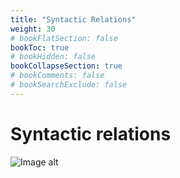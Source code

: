 ```yaml
---
title: "Syntactic Relations"
weight: 30
# bookFlatSection: false
bookToc: true
# bookHidden: false
bookCollapseSection: true
# bookComments: false
# bookSearchExclude: false
---
```


# Syntactic relations

![Image alt](/images/taxo_2023.png)
